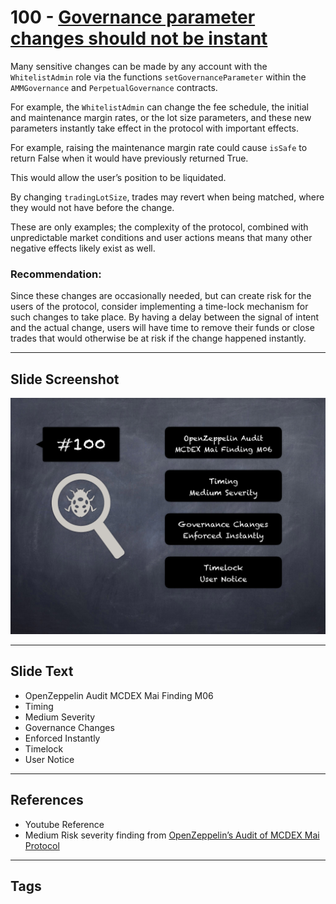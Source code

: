 
# 100 - [Governance parameter changes should not be instant](./Governance%20parameter%20changes%20should%20not%20be%20instant.md)

Many sensitive changes can be made by any account with the `WhitelistAdmin` role via the functions `setGovernanceParameter` within the `AMMGovernance` and `PerpetualGovernance` contracts. 

For example, the `WhitelistAdmin` can change the fee schedule, the initial and maintenance margin rates, or the lot size parameters, and these new parameters instantly take effect in the protocol with important effects. 

For example, raising the maintenance margin rate could cause `isSafe` to return False when it would have previously returned True. 

This would allow the user’s position to be liquidated. 

By changing `tradingLotSize`, trades may revert when being matched, where they would not have before the change. 

These are only examples; the complexity of the protocol, combined with unpredictable market conditions and user actions means that many other negative effects likely exist as well.

### Recommendation: 
Since these changes are occasionally needed, but can create risk for the users of the protocol, consider implementing a time-lock mechanism for such changes to take place. By having a delay between the signal of intent and the actual change, users will have time to remove their funds or close trades that would otherwise be at risk if the change happened instantly. 
___
## Slide Screenshot
![100.png](../../images/7.%20Audit%20Findings%20101/100.png)
___
## Slide Text
- OpenZeppelin Audit MCDEX Mai Finding M06
- Timing
- Medium Severity
- Governance Changes
- Enforced Instantly
- Timelock
- User Notice
___
## References
- Youtube Reference
- Medium Risk severity finding from [OpenZeppelin’s Audit of MCDEX Mai Protocol](https://blog.openzeppelin.com/mcdex-mai-protocol-audit/)
___
## Tags
